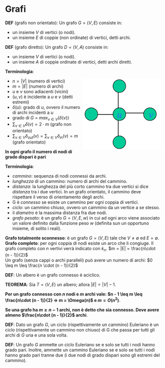 # Grafi

**DEF** (grafo non orientato):
Un grafo $G = (V, E)$ consiste in:

- un insieme $V$ di vertici (o nodi).
- un insieme $E$ di coppie (non ordinate) di vertici, detti archi.

**DEF** (grafo diretto):
Un grafo $D = (V, A)$ consiste in:

- un insieme $V$ di vertici (o nodi).
- un insieme $A$ di coppie ordinate di vertici, detti archi diretti.

**Terminologia**:

<img style="float: right;" width="250" src="graph.png">

- $n = |V|$ (numero di vertici)
- $m = |E|$ (numero di archi)
- $u$ e $v$ sono adiacenti (vicini)
- $(u, v)$ è incidente a $u$ e $v$ (detti estremi)
- $\delta(u)$: grado di $u$, ovvero il numero di archi incidenti a $u$
- grado di $G$ = $max_{v\in V}(\delta(v))$
- $\sum_{v\in V}\delta(v) = 2\cdot m$ (grafo non orientato)
- $\sum_{v\in V}\delta_{out}(v) = \sum_{v\in V}\delta_{in}(v) = m$ (grafo orientato)

**In ogni grafo il numero di nodi di grado dispari è pari**

**Terminologia**:

- *cammino*: sequenza di nodi connessi da archi.
- *lunghezza* di un cammino: numero di archi del cammino.
- *distanza*: la lunghezza del più corto cammino tra due vertici si dice *distanza* tra i due vertici.
In un grafo orientato, il cammino deve rispettare il verso di orientamento degli archi.
- G è *connesso* se esiste un cammino per ogni coppia di vertici.
- *ciclo*: un cammino chiuso, ovvero un cammino da un vertice a se stesso.
- il *diametro* è la massima distanza fra due nodi. 
- *grafo pesato*: è un grafo $G = (V, E, w)$ in cui ad ogni arco viene associato un valore definito dalla funzione peso $w$ (definita sun un opportuno insieme, di solito i reali).

**Grafo totalmente sconnesso**: è un grafo $G = (V, E)$ tale che $V \neq \emptyset$ ed $E = \emptyset$.  
**Grafo completo**: per ogni coppia di nodi esiste un arco che li congiuge. Il grafo completo con $n$ vertivi verrà indicato con $k_{n}$. $m = |E| = \frac{n\cdot (n - 1)}{2}$  
Un grafo (senza cappi o archi paralleli) può avere un numero di archi: $0 \leq m \leq \frac{n \cdot (n - 1)}{2}$

**DEF**: Un albero è un grafo connesso è aciclico.

**TEOREMA**: Sia $T = (V, E)$ un albero; allora $|E| = |V| - 1$.

**Per un grafo connesso con $n$ nodi e $m$ archi vale: $n - 1 \leq m \leq \frac{n\cdot (n - 1)}{2} => m = \Omega(n)$ e $m = O(n^2)$**.

**Se una grafo ha $m \geq n - 1$ archi, non è detto che sia connesso. Deve avere almeno $\frac{n\cdot (n - 1)}{2}$ archi**.

**DEF**: Dato un grafo $G$, un ciclo (rispettivamente un cammino) Euleriano è un ciclo (rispettivamente un cammino non chiuso) di G che passa per tutti gli archi di $G$ una e una sola
volta.

**DEF**: Un grafo $G$ ammette un ciclo Euleriano se e solo se tutti i nodi hanno grado pari. Inoltre, ammette un cammino Euleriano se e solo se tutti i nodi hanno grado pari tranne due
(i due nodi di grado dispari sono gli estremi del cammino).


















